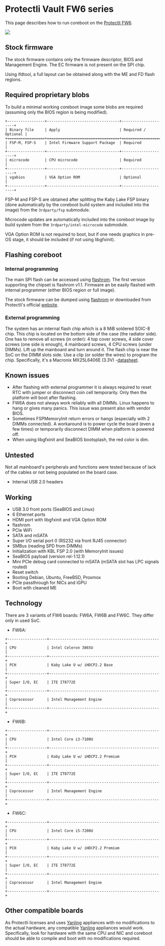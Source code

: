 # Protectli Vault FW6 series

This page describes how to run coreboot on the [Protectli FW6].

![](fw6.jpg)

## Stock firmware

The stock firmware contains only the firmware descriptor, BIOS and
Management Engine. The EC firmware is not present on the SPI chip.

Using ifdtool, a full layout can be obtained along with the ME and FD
flash regions.

## Required proprietary blobs

To build a minimal working coreboot image some blobs are required (assuming
only the BIOS region is being modified).

```{eval-rst}
+-----------------+---------------------------------+---------------------+
| Binary file     | Apply                           | Required / Optional |
+=================+=================================+=====================+
| FSP-M, FSP-S    | Intel Firmware Support Package  | Required            |
+-----------------+---------------------------------+---------------------+
| microcode       | CPU microcode                   | Required            |
+-----------------+---------------------------------+---------------------+
| vgabios         | VGA Option ROM                  | Optional            |
+-----------------+---------------------------------+---------------------+
```

FSP-M and FSP-S are obtained after splitting the Kaby Lake FSP binary (done
automatically by the coreboot build system and included into the image) from
the `3rdparty/fsp` submodule.

Microcode updates are automatically included into the coreboot image by build
system from the `3rdparty/intel-microcode` submodule.

VGA Option ROM is not required to boot, but if one needs graphics in pre-OS
stage, it should be included (if not using libgfxinit).

## Flashing coreboot

### Internal programming

The main SPI flash can be accessed using [flashrom]. The first version
supporting the chipset is flashrom v1.1. Firmware an be easily flashed
with internal programmer (either BIOS region or full image).

The stock firmware can be dumped using [flashrom] or downloaded from
Protectli's official [website].

### External programming

The system has an internal flash chip which is a 8 MiB soldered SOIC-8 chip.
This chip is located on the bottom side of the case (the radiator side). One
has to remove all screws (in order): 4 top cover screws, 4 side cover screws
(one side is enough), 4 mainboard screws, 4 CPU screws (under DIMMs). Lift up
the mainboard and turn around it. The flash chip is near the SoC on the DIMM
slots side. Use a clip (or solder the wires) to program the chip. Specifically,
it's a Macronix MX25L6406E (3.3V) -[datasheet][MX25L6406E].

## Known issues

- After flashing with external programmer it is always required to reset RTC
  with jumper or disconnect coin cell temporarily. Only then the platform will
  boot after flashing.
- FW6A does not always work reliably with all DIMMs. Linux happens to hang or
  gives many panics. This issue was present also with vendor BIOS.
- Sometimes FSPMemoryInit return errors or hangs (especially with 2 DIMMs
  connected). A workaround is to power cycle the board (even a few times) or
  temporarily disconnect DIMM when platform is powered off.
- When using libgfxinit and SeaBIOS bootsplash, the red color is dim.

## Untested

Not all mainboard's peripherals and functions were tested because of lack of
the cables or not being populated on the board case.

- Internal USB 2.0 headers

## Working

- USB 3.0 front ports (SeaBIOS and Linux)
- 6 Ethernet ports
- HDMI port with libgfxinit and VGA Option ROM
- flashrom
- PCIe WiFi
- SATA and mSATA
- Super I/O serial port 0 (RS232 via front RJ45 connector)
- SMBus (reading SPD from DIMMs)
- Initialization with KBL FSP 2.0 (with MemoryInit issues)
- SeaBIOS payload (version rel-1.12.1)
- Mini PCIe debug card connected to mSATA (mSATA slot has LPC signals routed)
- Reset switch
- Booting Debian, Ubuntu, FreeBSD, Proxmox
- PCIe passthrough for NICs and iGPU
- Boot with cleaned ME

## Technology

There are 3 variants of FW6 boards: FW6A, FW6B and FW6C. They differ only in
used SoC.

- FW6A:

```{eval-rst}
+------------------+--------------------------------------------------+
| CPU              | Intel Celeron 3865U                              |
+------------------+--------------------------------------------------+
| PCH              | Kaby Lake U w/ iHDCP2.2 Base                     |
+------------------+--------------------------------------------------+
| Super I/O, EC    | ITE IT8772E                                      |
+------------------+--------------------------------------------------+
| Coprocessor      | Intel Management Engine                          |
+------------------+--------------------------------------------------+
```

- FW6B:

```{eval-rst}
+------------------+--------------------------------------------------+
| CPU              | Intel Core i3-7100U                              |
+------------------+--------------------------------------------------+
| PCH              | Kaby Lake U w/ iHDCP2.2 Premium                  |
+------------------+--------------------------------------------------+
| Super I/O, EC    | ITE IT8772E                                      |
+------------------+--------------------------------------------------+
| Coprocessor      | Intel Management Engine                          |
+------------------+--------------------------------------------------+
```

- FW6C:

```{eval-rst}
+------------------+--------------------------------------------------+
| CPU              | Intel Core i5-7200U                              |
+------------------+--------------------------------------------------+
| PCH              | Kaby Lake U w/ iHDCP2.2 Premium                  |
+------------------+--------------------------------------------------+
| Super I/O, EC    | ITE IT8772E                                      |
+------------------+--------------------------------------------------+
| Coprocessor      | Intel Management Engine                          |
+------------------+--------------------------------------------------+
```

## Other compatible boards

As Protectli licenses and uses [Yanling] appliances with no modifications
to the actual hardware, any compatible [Yanling] appliances would work.
Specifically, look for hardware with the same CPU and NIC and coreboot
should be able to compile and boot with no modifications required.

[Protectli FW6]: https://protectli.com/vault-6-port/
[website]: https://protectli.com/kb/coreboot-on-the-vault/
[MX25L6406E]: https://www.macronix.com/Lists/Datasheet/Attachments/7370/MX25L6406E,%203V,%2064Mb,%20v1.9.pdf
[flashrom]: https://flashrom.org/
[Yanling]: http://www.ylgkdn.cn/
